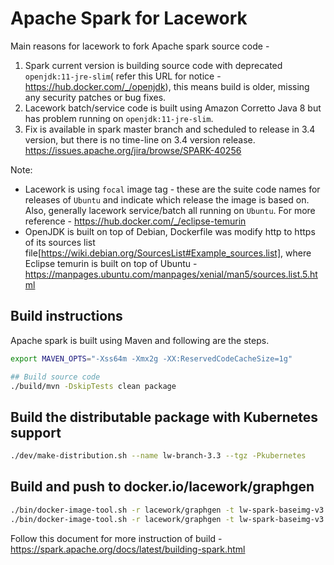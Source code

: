 # Apache Spark for Lacework

Main reasons for lacework to fork Apache spark source code -
1. Spark current version is building source code with deprecated `openjdk:11-jre-slim`( refer this URL for notice - https://hub.docker.com/_/openjdk), this means build is older, missing any security patches or bug fixes.
2. Lacework batch/service code is built using Amazon Corretto Java 8 but has problem running on `openjdk:11-jre-slim`.
3. Fix is available in spark master branch and scheduled to release in 3.4 version, but there is no time-line on 3.4 version release. https://issues.apache.org/jira/browse/SPARK-40256

Note: 
- Lacework is using `focal` image tag - these are the suite code names for releases of `Ubuntu` and indicate which release the image is based on. Also, generally lacework service/batch all running on `Ubuntu`. For more reference - https://hub.docker.com/_/eclipse-temurin
- OpenJDK is built on top of Debian, Dockerfile was modify http to https of its sources list file[https://wiki.debian.org/SourcesList#Example_sources.list], where Eclipse temurin is built on top of Ubuntu - https://manpages.ubuntu.com/manpages/xenial/man5/sources.list.5.html 

## Build instructions
Apache spark is built using Maven and following are the steps.
```bash
export MAVEN_OPTS="-Xss64m -Xmx2g -XX:ReservedCodeCacheSize=1g"

## Build source code
./build/mvn -DskipTests clean package
```

## Build the distributable package with Kubernetes support
```bash
./dev/make-distribution.sh --name lw-branch-3.3 --tgz -Pkubernetes
```

## Build and push to docker.io/lacework/graphgen
```bash
./bin/docker-image-tool.sh -r lacework/graphgen -t lw-spark-baseimg-v3.3.2 -f dist/kubernetes/dockerfiles/spark/Dockerfile  build
./bin/docker-image-tool.sh -r lacework/graphgen -t lw-spark-baseimg-v3.3.2 push
```

Follow this document for more instruction of build - https://spark.apache.org/docs/latest/building-spark.html
